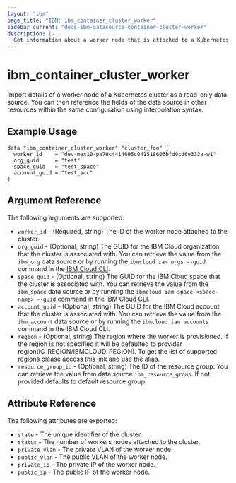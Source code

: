 ```yaml
---
layout: "ibm"
page_title: "IBM: ibm_container_cluster_worker"
sidebar_current: "docs-ibm-datasource-container-cluster-worker"
description: |-
  Get information about a worker node that is attached to a Kubernetes cluster on IBM Cloud.
---
```


# ibm\_container_cluster_worker


Import details of a worker node of a Kubernetes cluster as a read-only data source. You can then reference the fields of the data source in other resources within the same configuration using interpolation syntax.


## Example Usage

```hcl
data "ibm_container_cluster_worker" "cluster_foo" {
  worker_id    = "dev-mex10-pa70c4414695c041518603bfd0cd6e333a-w1"
  org_guid     = "test"
  space_guid   = "test_space"
  account_guid = "test_acc"
}
```

## Argument Reference

The following arguments are supported:

* `worker_id` - (Required, string) The ID of the worker node attached to the cluster.
* `org_guid` - (Optional, string) The GUID for the IBM Cloud organization that the cluster is associated with. You can retrieve the value from the `ibm_org` data source or by running the `ibmcloud iam orgs --guid` command in the [IBM Cloud CLI](https://console.bluemix.net/docs/cli/reference/bluemix_cli/get_started.html#getting-started).
* `space_guid` - (Optional, string) The GUID for the IBM Cloud space that the cluster is associated with. You can retrieve the value from the `ibm_space` data source or by running the `ibmcloud iam space <space-name> --guid` command in the IBM Cloud CLI.
* `account_guid` - (Optional, string) The GUID for the IBM Cloud account that the cluster is associated with. You can retrieve the value from the `ibm_account` data source or by running the `ibmcloud iam accounts` command in the IBM Cloud CLI.
* `region` - (Optional, string) The region where the worker is provisioned. If the region is not specified it will be defaulted to provider region(IC_REGION/IBMCLOUD_REGION). To get the list of supported regions please access this [link](https://containers.bluemix.net/v1/regions) and use the alias.
* `resource_group_id` - (Optional, string) The ID of the resource group.  You can retrieve the value from data source `ibm_resource_group`. If not provided defaults to default resource group.

## Attribute Reference

The following attributes are exported:

* `state` - The unique identifier of the cluster.
* `status` - The number of workers nodes attached to the cluster.
* `private_vlan` - The private VLAN of the worker node.
* `public_vlan` -  The public VLAN of the worker node.
* `private_ip` - The private IP of the worker node.
* `public_ip` -  The public IP of the worker node.
